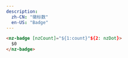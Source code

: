 ```yaml
---
description:
  zh-CN: "徽标数"
  en-US: "Badge"
---
```


```html
<nz-badge [nzCount]="${1:count}"${2: nzDot}>
  $0
</nz-badge>
```

